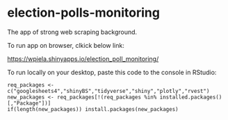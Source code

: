 # election-polls-monitoring
The app of strong web scraping background.

To run app on browser, clkick below link:

https://wpiela.shinyapps.io/election_poll_monitoring/

To run locally on your desktop, paste this code to the console in RStudio:

```
req_packages <- c("googlesheets4","shinyBS","tidyverse","shiny","plotly","rvest")
new_packages <- req_packages[!(req_packages %in% installed.packages()[,"Package"])]
if(length(new_packages)) install.packages(new_packages)

```

